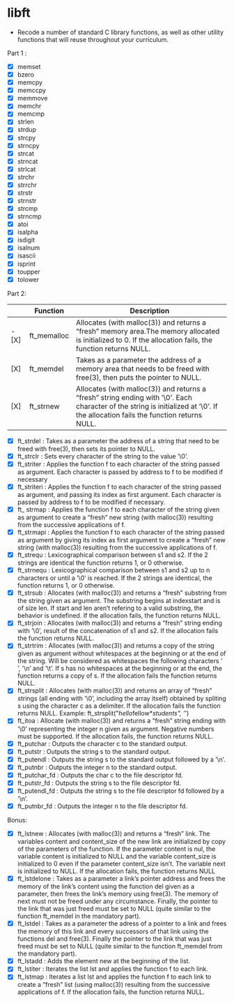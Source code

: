 # libft
- Recode a number of standard C library functions,
as well as other utility functions that will reuse throughout your curriculum.

Part 1 :
- [X] memset
- [X] bzero
- [X] memcpy
- [X] memccpy
- [X] memmove
- [X] memchr
- [X] memcmp
- [X] strlen
- [X] strdup
- [X] strcpy
- [X] strncpy
- [X] strcat
- [X] strncat
- [X] strlcat
- [X] strchr
- [X] strrchr
- [X] strstr
- [X] strnstr
- [X] strcmp
- [X] strncmp
- [X] atoi
- [X] isalpha
- [X] isdigit
- [X] isalnum
- [X] isascii
- [X] isprint
- [X] toupper
- [X] tolower

Part 2:

|     | Function | Description |
| --- | -------- | ----------- |
| - [X] | ft_memalloc | Allocates (with malloc(3)) and returns a “fresh” memory area.The memory allocated is initialized to 0. If the allocation fails, the function returns NULL. |
| [X] | ft_memdel | Takes as a parameter the address of a memory area that needs to be freed with free(3), then puts the pointer to NULL. |
| [X] | ft_strnew | Allocates (with malloc(3)) and returns a “fresh” string ending with ’\0’. Each character of the string is initialized at ’\0’. If the allocation fails the function returns NULL. |

- [X] ft_strdel : Takes as a parameter the address of a string that need to be freed with free(3),
                  then sets its pointer to NULL.
- [X] ft_strclr : Sets every character of the string to the value ’\0’.
- [X] ft_striter : Applies the function f to each character of the string passed as argument.
                   Each character is passed by address to f to be modified if necessary
- [X] ft_striteri : Applies the function f to each character of the string passed as argument,
                    and passing its index as first argument. Each character is passed by address to f to be modified if necessary.
- [X] ft_ strmap : Applies the function f to each character of the string given as argument to create
                   a “fresh” new string (with malloc(3)) resulting from the successive applications of f.
- [X] ft_strmapi : Applies the function f to each character of the string passed as argument by giving its index
                   as first argument to create a “fresh” new string (with malloc(3))
                   resulting from the successive applications of f.
- [X] ft_strequ : Lexicographical comparison between s1 and s2. If the 2 strings are identical the function returns 1,
                  or 0 otherwise.
- [X] ft_strnequ : Lexicographical comparison between s1 and s2 up to n characters or until a ’\0’ is reached.
                   If the 2 strings are identical, the function returns 1, or 0 otherwise.
- [X] ft_strsub : Allocates (with malloc(3)) and returns a “fresh” substring from the string given as argument.
                  The substring begins at indexstart and is of size len. If start and len aren’t refering to a valid substring, the behavior is undefined. If the
                  allocation fails, the function returns NULL.
- [X] ft_strjoin : Allocates (with malloc(3)) and returns a “fresh” string ending with ’\0’,
                   result of the concatenation of s1 and s2. If the allocation fails the function returns NULL.
- [X] ft_strtrim : Allocates (with malloc(3)) and returns a copy of the string given as argument without whitespaces
                   at the beginning or at the end of the string. Will be considered as whitespaces
                   the following characters ’ ’, ’\n’ and ’\t’. If s has no whitespaces at the beginning or at the end,
                   the function returns a copy of s. If the allocation fails the function returns NULL.
- [X] ft_strsplit : Allocates (with malloc(3)) and returns an array of “fresh”
                    strings (all ending with ’\0’, including the array itself) obtained by spliting s using the character c
                    as a delimiter. If the allocation fails the function returns NULL.
                    Example: ft_strsplit("*hello*fellow***students*", ’*’)
- [X] ft_itoa : Allocate (with malloc(3)) and returns a “fresh” string ending with ’\0’ representing the integer n
                given as argument. Negative numbers must be supported. If the allocation fails, the function returns NULL.
- [X] ft_putchar : Outputs the character c to the standard output.
- [X] ft_putstr : Outputs the string s to the standard output.
- [X] ft_putendl : Outputs the string s to the standard output followed by a ’\n’.
- [X] ft_putnbr : Outputs the integer n to the standard output.
- [X] ft_putchar_fd : Outputs the char c to the file descriptor fd.
- [X] ft_putstr_fd : Outputs the string s to the file descriptor fd.
- [X] ft_putendl_fd : Outputs the string s to the file descriptor fd followed by a ’\n’.
- [X] ft_putnbr_fd : Outputs the integer n to the file descriptor fd.

Bonus:
- [X] ft_lstnew : Allocates (with malloc(3)) and returns a “fresh” link.
                  The variables content and content_size of the new link are initialized by copy of the parameters
                  of the function. If the parameter content is nul, the variable content is initialized to NULL
                  and the variable content_size is initialized to 0 even if the parameter content_size isn’t.
                  The variable next is initialized to NULL. If the allocation fails, the function returns NULL
- [X] ft_lstdelone : Takes as a parameter a link’s pointer address and frees the memory of the link’s content
                     using the function del given as a parameter, then frees the link’s memory using free(3).
                     The memory of next must not be freed under any circumstance.
                     Finally, the pointer to the link that was just freed must be set to NULL (quite similar to the function ft_memdel in the mandatory part).
- [X] ft_lstdel : Takes as a parameter the adress of a pointer to a link and frees the memory of this link
                  and every successors of that link using the functions del and free(3).
                  Finally the pointer to the link that was just freed must be set to NULL
                  (quite similar to the function ft_memdel from the mandatory part).
- [X] ft_lstadd : Adds the element new at the beginning of the list.
- [X] ft_lstiter : Iterates the list lst and applies the function f to each link.
- [X] ft_lstmap : Iterates a list lst and applies the function f to each link to create a “fresh” list
                  (using malloc(3)) resulting from the successive applications of f. If the allocation fails,
                  the function returns NULL.
